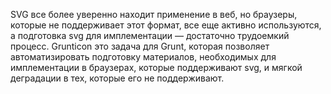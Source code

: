 SVG все более уверенно находит применение в веб, но браузеры, которые не
поддерживает этот формат, все еще активно используются, а подготовка svg для
имплементации — достаточно трудоемкий процесс. Grunticon это задача для Grunt,
которая позволяет автоматизировать подготовку материалов, необходимых для
имплементации в браузерах, которые поддерживают svg, и мягкой деградации в
тех, которые его не поддерживают.
